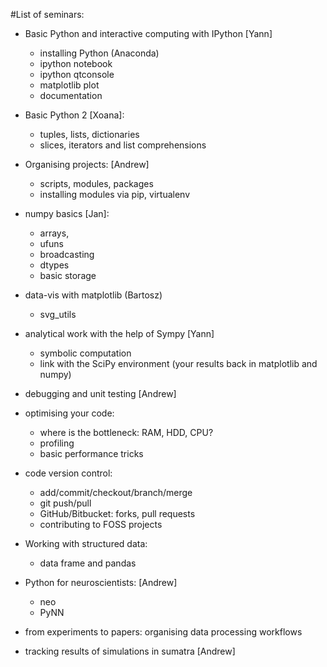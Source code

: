 #List of seminars:

* Basic Python and interactive computing with IPython [Yann]
    - installing Python (Anaconda) 
    - ipython notebook
    - ipython qtconsole
    - matplotlib plot
    - documentation

* Basic Python 2 [Xoana]:
    - tuples, lists, dictionaries
    - slices, iterators and list comprehensions

* Organising projects: [Andrew]
    - scripts, modules, packages
    - installing modules via pip, virtualenv

* numpy basics [Jan]:
    - arrays,
    - ufuns
    - broadcasting
    - dtypes
    - basic storage

* data-vis with matplotlib (Bartosz)
    - svg_utils

* analytical work with the help of Sympy  [Yann]
    - symbolic computation
    - link with the SciPy environment
     (your results back in matplotlib and numpy)

* debugging and unit testing [Andrew]

* optimising your code:
    - where is the bottleneck: RAM, HDD, CPU?
    - profiling
    - basic performance tricks

* code version control:
    - add/commit/checkout/branch/merge
    - git push/pull
    - GitHub/Bitbucket: forks, pull requests
    - contributing to FOSS projects

* Working with structured data:
    * data frame and pandas

* Python for neuroscientists: [Andrew]
    - neo
    - PyNN

* from experiments to papers: organising data processing workflows

* tracking results of simulations in sumatra [Andrew]
